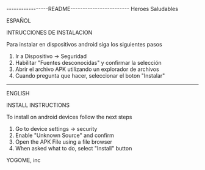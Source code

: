 -----------------README------------------------
	    Heroes Saludables

ESPAÑOL

INTRUCCIONES DE INSTALACION

Para instalar en dispositivos android siga los siguientes pasos

1. Ir a Dispositivo -> Seguridad
2. Habilitar "Fuentes desconocidas" y confirmar la selección
3. Abrir el archivo APK utilizando un explorador de archivos
4. Cuando pregunta que hacer, seleccionar el boton "Instalar"

---------------------------------------------

ENGLISH

INSTALL INSTRUCTIONS

To install on android devices follow the next steps

1. Go to device settings -> security
2. Enable "Unknown Source" and confirm
3. Open the APK File using a file browser
4. When asked what to do, select "Install" button

YOGOME, inc
